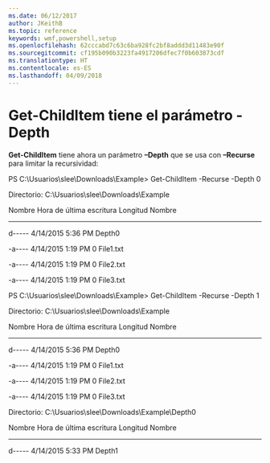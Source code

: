```yaml
---
ms.date: 06/12/2017
author: JKeithB
ms.topic: reference
keywords: wmf,powershell,setup
ms.openlocfilehash: 62cccabd7c63c6ba928fc2bf8addd3d11483e90f
ms.sourcegitcommit: cf195b090b3223fa4917206dfec7f0b603873cdf
ms.translationtype: HT
ms.contentlocale: es-ES
ms.lasthandoff: 04/09/2018
---
```

# <a name="get-childitem-has--depth-parameter"></a>Get-ChildItem tiene el parámetro -Depth
**Get-ChildItem** tiene ahora un parámetro **–Depth** que se usa con **–Recurse** para limitar la recursividad:

PS C:\\Usuarios\\slee\\Downloads\\Example&gt; Get-ChildItem -Recurse -Depth 0

Directorio: C:\\Usuarios\\slee\\Downloads\\Example

Nombre Hora de última escritura Longitud Nombre

---- ------------- ------ ----

d----- 4/14/2015 5:36 PM Depth0

-a---- 4/14/2015 1:19 PM 0 File1.txt

-a---- 4/14/2015 1:19 PM 0 File2.txt

-a---- 4/14/2015 1:19 PM 0 File3.txt

PS C:\\Usuarios\\slee\\Downloads\\Example&gt; Get-ChildItem -Recurse -Depth 1

Directorio: C:\\Usuarios\\slee\\Downloads\\Example

Nombre Hora de última escritura Longitud Nombre

---- ------------- ------ ----

d----- 4/14/2015 5:36 PM Depth0

-a---- 4/14/2015 1:19 PM 0 File1.txt

-a---- 4/14/2015 1:19 PM 0 File2.txt

-a---- 4/14/2015 1:19 PM 0 File3.txt

Directorio: C:\\Usuarios\\slee\\Downloads\\Example\\Depth0

Nombre Hora de última escritura Longitud Nombre

---- ------------- ------ ----

d----- 4/14/2015 5:33 PM Depth1